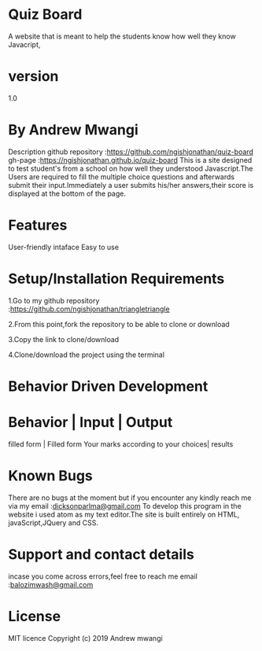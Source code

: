 # Quiz Board
A website that is meant to help the students know how well they know Javacript,
# version
1.0
# By Andrew Mwangi
Description
github repository :https://github.com/ngishjonathan/quiz-board gh-page :https://ngishjonathan.github.io/quiz-board This is a site designed to test student's from a school on how well they understood Javascript.The Users are required to fill the multiple choice questions and afterwards submit their input.Immediately a user submits his/her answers,their score is displayed at the bottom of the page.

# Features
User-friendly intaface
Easy to use
# Setup/Installation Requirements
1.Go to my github repository :https://github.com/ngishjonathan/triangletriangle

2.From this point,fork the repository to be able to clone or download

3.Copy the link to clone/download

4.Clone/download the project using the terminal

# Behavior Driven Development
#  Behavior       |            Input 	                              |         Output
 filled form	    | Filled form	Your marks according to your choices|         results

# Known Bugs
There are no bugs at the moment but if you encounter any kindly reach me via my email :dicksonparlma@gmail.com To develop this program in the website i used atom as my text editor.The site is built entirely on HTML, javaScript,JQuery and CSS.

# Support and contact details
incase you come across errors,feel free to reach me email :balozimwash@gmail.com

# License
MIT licence Copyright (c) 2019 Andrew mwangi
